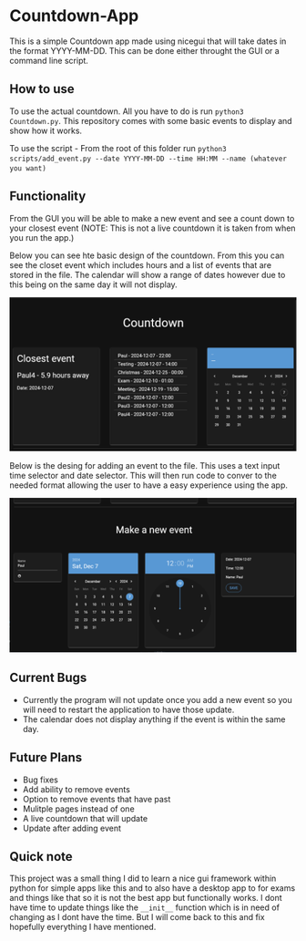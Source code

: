 # Countdown-App
This is a simple Countdown app made using nicegui that will take dates in the format YYYY-MM-DD. This can be done either throught the GUI or a command line script.

## How to use
To use the actual countdown. All you have to do is run `python3 Countdown.py`. This repository comes with some basic events to display and show how it works.

To use the script - From the root of this folder run `python3 scripts/add_event.py --date YYYY-MM-DD --time HH:MM --name (whatever you want)`

## Functionality
From the GUI you will be able to make a new event and see a count down to your closest event (NOTE: This is not a live countdown it is taken from when you run the app.)

Below you can see hte basic design of the countdown. From this you can see the closet event which includes hours and a list of events that are stored in the file. The calendar will show a range of dates however due to this being on the same day it will not display.

![Countdown](images/Countdown.png)

Below is the desing for adding an event to the file. This uses a text input time selector and date selector. This will then run code to conver to the needed format allowing the user to have a easy experience using the app.

![MakeFile](images/makeNewEvent.png)

## Current Bugs
- Currently the program will not update once you add a new event so you will need to restart the application to have those update.
- The calendar does not display anything if the event is within the same day.


## Future Plans
- Bug fixes
- Add ability to remove events
- Option to remove events that have past
- Mulitple pages instead of one
- A live countdown that will update
- Update after adding event

## Quick note
This project was a small thing I did to learn a nice gui framework within python for simple apps like this and to also have a desktop app to for exams and things like that so it is not the best app but functionally works. I dont have time to update things like the `__init__` function which is in need of changing as I dont have the time. But I will come back to this and fix hopefully everything I have mentioned.
